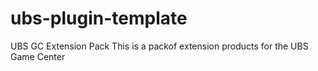 # ubs-plugin-template

UBS GC Extension Pack
This is a packof extension products for the UBS Game Center


